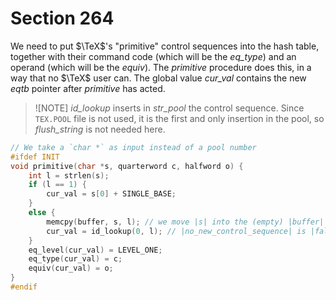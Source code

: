 # Section 264

We need to put $\TeX$'s "primitive" control sequences into the hash table, together with their command code (which will be the *eq_type*) and an operand (which will be the *equiv*).
The *primitive* procedure does this, in a way that no $\TeX$ user can.
The global value *cur_val* contains the new *eqtb* pointer after *primitive* has acted.

> ![NOTE]
> *id_lookup* inserts in *str_pool* the control sequence.
> Since `TEX.POOL` file is not used, it is the first and only insertion in the pool, so *flush_string* is not needed here.

```c datastructures/hash.c
// We take a `char *` as input instead of a pool number
#ifdef INIT
void primitive(char *s, quarterword c, halfword o) {
    int l = strlen(s);
    if (l == 1) {
        cur_val = s[0] + SINGLE_BASE;
    }
    else {
        memcpy(buffer, s, l); // we move |s| into the (empty) |buffer|
        cur_val = id_lookup(0, l); // |no_new_control_sequence| is |false|
    }
    eq_level(cur_val) = LEVEL_ONE;
    eq_type(cur_val) = c;
    equiv(cur_val) = o;
}
#endif
```
